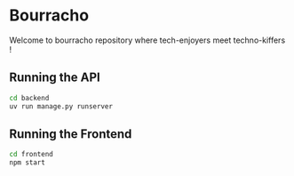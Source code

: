 # Bourracho

Welcome to bourracho repository where tech-enjoyers meet techno-kiffers !

## Running the API

```bash
cd backend
uv run manage.py runserver
```

## Running the Frontend

```bash
cd frontend
npm start
```
